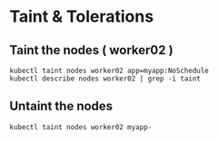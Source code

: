 # Taint & Tolerations

## Taint the nodes ( worker02 )  
```
kubectl taint nodes worker02 app=myapp:NoSchedule
kubectl describe nodes worker02 | grep -i taint
```


## Untaint the nodes
```
kubectl taint nodes worker02 myapp-
```
